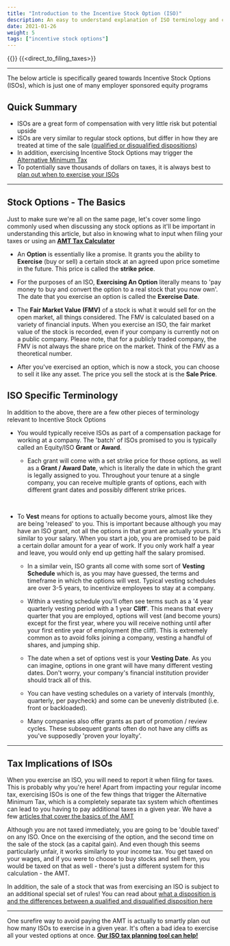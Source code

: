 ```yaml
---
title: "Introduction to the Incentive Stock Option (ISO)"
description: An easy to understand explanation of ISO terminology and concepts
date: 2021-01-26
weight: 5
tags: ["incentive stock options"]
---
```

{{<disclaimer>}}
{{<direct_to_filing_taxes>}}

---------

The below article is specifically geared towards Incentive Stock Options (ISOs), which is just one of many employer sponsored equity programs

Quick Summary
---
- ISOs are a great form of compensation with very little risk but potential upside
- ISOs are very similar to regular stock options, but differ in how they are treated at time of the sale ([qualified or disqualified dispositions](/articles/iso-difference-between-qualifying-and-disqualifying-disposition/))
- In addition, exercising Incentive Stock Options may trigger the [Alternative Minimum Tax](/articles/what-is-the-alternative-minimum-tax/)
- To potentially save thousands of dollars on taxes, it is always best to [plan out when to exercise your ISOs](/iso-tax-planner/)

------------------

Stock Options - The Basics
---
Just to make sure we're all on the same page, let's cover some lingo commonly used when discussing any stock options as it'll be important in understanding this article, but also in knowing what to input when filing your taxes or using an **[AMT Tax Calculator](/amt-calculator/)**

- An **Option** is essentially like a promise. It grants you the ability to **Exercise** (buy or sell) a certain stock at an agreed upon price sometime in the future. This price is called the **strike price**.

- For the purposes of an ISO, **Exercising An Option** literally means to 'pay money to buy and convert the option to a real stock that you now own'. The date that you exercise an option is called the **Exercise Date**.

- The **Fair Market Value (FMV)** of a stock is what it would sell for on the open market, all things considered. The FMV is calculated based on a variety of financial inputs. When you exercise an ISO, the fair market value of the stock is recorded, even if your company is currently not on a public company. Please note, that for a publicly traded company, the FMV is not always the share price on the market. Think of the FMV as a theoretical number.

- After you've exercised an option, which is now a stock, you can choose to sell it like any asset. The price you sell the stock at is the **Sale Price**.

ISO Specific Terminology
---

In addition to the above, there are a few other pieces of terminology relevant to Incentive Stock Options
- You would typically receive ISOs as part of a compensation package for working at a company. The 'batch' of ISOs promised to you is typically called an Equity/ISO **Grant** or **Award**.

	- Each grant will come with a set strike price for those options, as well as a **Grant / Award Date**, which is literally the date in which the grant is legally assigned to you. Throughout your tenure at a single company, you can receive multiple grants of options, each with different grant dates and possibly different strike prices.

<br>

- To **Vest** means for options to actually become yours, almost like they are being 'released' to you. This is important because although you may have an ISO grant, not all the options in that grant are actually yours. It's similar to your salary. When you start a job, you are promised to be paid a certain dollar amount for a year of work. If you only work half a year and leave, you would only end up getting half the salary promised.

	- In a similar vein, ISO grants all come with some sort of **Vesting Schedule** which is, as you may have guessed, the terms and timeframe in which the options will vest. Typical vesting schedules are over 3-5 years, to incentivize employees to stay at a company.

	- Within a vesting schedule you'll often see terms such as a '4 year quarterly vesting period with a 1 year **Cliff**'. This means that every quarter that you are employed, options will vest (and become yours) except for the first year, where you will receive nothing until after your first entire year of employment (the cliff). This is extremely common as to avoid folks joining a company, vesting a handful of shares, and jumping ship.

	- The date when a set of options vest is your **Vesting Date**. As you can imagine, options in one grant will have many different vesting dates. Don't worry, your company's financial institution provider should track all of this.

	- You can have vesting schedules on a variety of intervals (monthly, quarterly, per paycheck) and some can be unevenly distributed (i.e. front or backloaded).

	- Many companies also offer grants as part of promotion / review cycles. These subsequent grants often do not have any cliffs as you've supposedly 'proven your loyalty'. 

------------------

Tax Implications of ISOs
---

When you exercise an ISO, you will need to report it when filing for taxes. This is probably why you're here! Apart from impacting your regular income tax, exercising ISOs is one of the few things that trigger the Alternative Minimum Tax, which is a completely separate tax system which oftentimes can lead to you having to pay additional taxes in a given year. We have a few [articles that cover the basics of the AMT](/articles/)

Although you are not taxed immediately, you are going to be 'double taxed' on any ISO. Once on the exercising of the option, and the second time on the sale of the stock (as a capital gain). And even though this seems particularly unfair, it works similarly to your income tax. You get taxed on your wages, and if you were to choose to buy stocks and sell them, you would be taxed on that as well - there's just a different system for this calculation - the AMT.

In addition, the sale of a stock that was from exercising an ISO is subject to an additional special set of rules! You can read about [what a disposition is and the differences between a qualified and disqualified disposition here](/articles/iso-difference-between-qualifying-and-disqualifying-disposition/)

------------------

One surefire way to avoid paying the AMT is actually to smartly plan out how many ISOs to exercise in a given year. It's often a bad idea to exercise all your vested options at once. **[Our ISO tax planning tool can help!](/iso-tax-planner)**
